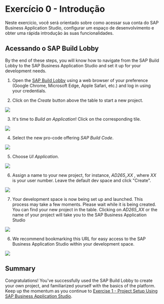 # Exercício 0 - Introdução

Neste exercício, você será orientado sobre como acessar sua conta do SAP Business Application Studio, configurar um espaço de desenvolvimento e obter uma rápida introdução às suas funcionalidades.

## Acessando o SAP Build Lobby

By the end of these steps, you will know how to navigate from the SAP Build Lobby to the SAP Business Application Studio and set it up for your development needs.

1. Open the [SAP Build Lobby](https://lcapteched.eu10.build.cloud.sap/lobby) using a web browser of your preference (Google Chrome, Microsoft Edge, Apple Safari, etc.) and log in using your credentials.

2. Click on the *Create* button above the table to start a new project.

![](images/AD265_01_0000.png)

3. It's time to *Build an Application*! Click on the corresponding tile.

![](images/AD265_01_0010.png)

4. Select the new pro-code offering *SAP Build Code*.

![](images/AD265_01_0020.png)

5. Choose *UI Application*.

![](images/AD265_01_0030.png)

6. Assign a name to your new project, for instance, *AD265_XX* , where *XX* is your user number. Leave the default dev space and click "Create".

![](images/AD265_01_0040.png)

7. Your development space is now being set up and launched. This process may take a few moments. Please wait while it is being created. You can find your new project in the table. Clicking on *AD265_XX* or the name of your project will take you to the SAP Business Application Studio

![](images/AD265_01_0050.png)


6. We recommend bookmarking this URL for easy access to the SAP Business Application Studio within your development space.

![](images/00_01_0040.png)


## Summary

Congratulations! You've successfully used the SAP Build Lobby to create your own project, and familiarized yourself with the basics of the platform. Keep up the momentum as you continue to [Exercise 1 - Project Setup Using SAP Business Application Studio](../ex1/README.md).

